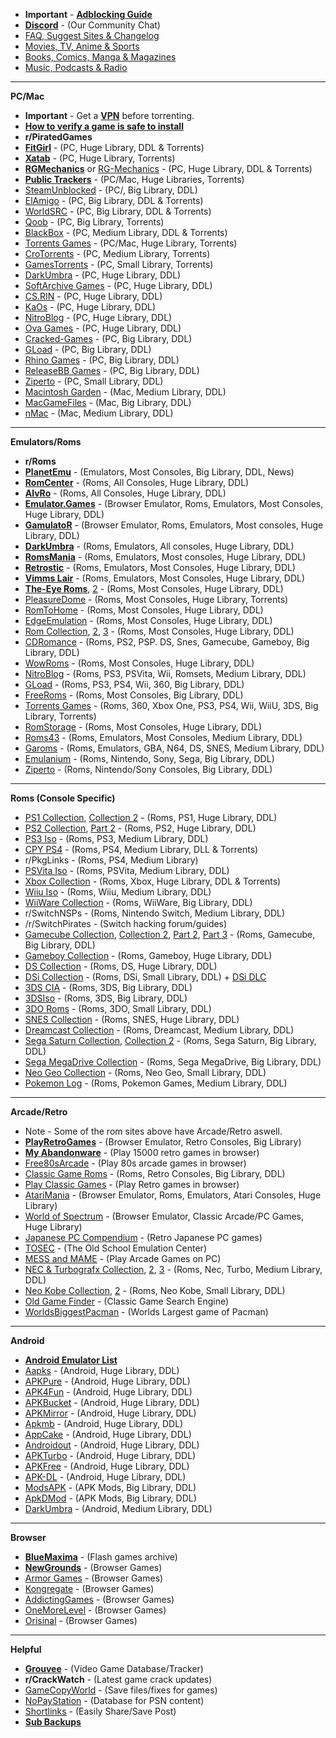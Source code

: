 * **Important** - [**Adblocking Guide**](https://github.com/freemediaheckyeah/streaming/wiki/Adblockers) 
* **[Discord](https://discord.gg/vgnaeka)** - (Our Community Chat)
* [FAQ, Suggest Sites & Changelog](https://redd.it/emesmu) 
* [Movies, TV, Anime & Sports](https://redd.it/a2csq0)
* [Books, Comics, Manga & Magazines](https://redd.it/cveubp)
* [Music, Podcasts & Radio](https://redd.it/dhw2lh)

***

**PC/Mac**

* **Important** - Get a [**VPN**](https://github.com/freemediaheckyeah/streaming/wiki/VPNS) before torrenting. 
* **[How to verify a game is safe to install](https://www.reddit.com/r/Piracy/wiki/vetting_game_downloads)**
* **r/PiratedGames**
* [**FitGirl**](https://tinyurl.com/h6e7wye) - (PC, Huge Library, DDL & Torrents)
* [**Xatab**](https://tinyurl.com/y58mjdw2) - (PC, Huge Library, Torrents)
* [**RGMechanics**](https://tinyurl.com/y64een9v) or [RG-Mechanics](https://tinyurl.com/yy2pxng2) - (PC, Huge Library, DDL & Torrents)
* [**Public Trackers**](https://tinyurl.com/y2rfhvsy) - (PC/Mac, Huge Libraries, Torrents)
* [SteamUnblocked](https://tinyurl.com/vofj2ha) - (PC/, Big Library, DDL)
* [ElAmigo](https://tinyurl.com/y2cz9azw) - (PC, Big Library, DDL & Torrents)
* [WorldSRC](https://tinyurl.com/yyg6a7o5) - (PC, Big Library, DDL & Torrents)
* [Qoob](https://tinyurl.com/y6c9u4bt) - (PC, Big Library, Torrents)
* [BlackBox](https://tinyurl.com/p5egh5f) - (PC, Medium Library, DDL & Torrents)
* [Torrents Games](https://tinyurl.com/y44gewr4) - (PC/Mac, Huge Library, Torrents) 
* [CroTorrents](https://tinyurl.com/y99lbpok) - (PC, Medium Library, Torrents)
* [GamesTorrents](https://tinyurl.com/y2te47fa) - (PC, Small Library, Torrents)
* [DarkUmbra](https://tinyurl.com/y2phc3qg) - (PC, Huge Library, DDL)
* [SoftArchive Games](https://tinyurl.com/yy3m9nrg) - (PC, Huge Library, DDL)
* [CS.RIN](https://tinyurl.com/y3f398uy) - (PC, Huge Library, DDL)
* [KaOs](https://tinyurl.com/yy3upa5r) - (PC, Huge Library, DDL)
* [NitroBlog](https://tinyurl.com/y22965z7) - (PC, Huge Library, DDL)
* [Ova Games](https://tinyurl.com/ld9xmlg) - (PC, Huge Library, DDL)
* [Cracked-Games](https://tinyurl.com/zgdx354) - (PC, Big Library, DDL)
* [GLoad](https://tinyurl.com/yxnmy9ht) - (PC, Big Library, DDL)
* [Rhino Games](https://tinyurl.com/y4bpder7) - (PC, Big Library, DDL)
* [ReleaseBB Games](https://tinyurl.com/y3dydrtf) - (PC, Big Library, DDL)
* [Ziperto](https://tinyurl.com/y98r5au6) - (PC, Small Library, DDL)
* [Macintosh Garden](https://tinyurl.com/ml37l5) - (Mac, Medium Library, DDL)
* [MacGameFiles](https://tinyurl.com/y6f5lsn3) - (Mac, Big Library, DDL)
* [nMac](https://tinyurl.com/wwbk8ep) - (Mac, Medium Library, DDL)

***

**Emulators/Roms**

* **r/Roms**
* [**PlanetEmu**](https://tinyurl.com/294hy) - (Emulators, Most Consoles, Big Library, DDL, News)
* [**RomCenter**](https://tinyurl.com/w2tz55j) - (Roms, All Consoles, Huge Library, DDL)
* [**AlvRo**](https://tinyurl.com/y4pfxr4e) - (Roms, All Consoles, Huge Library, DDL)
* [**Emulator.Games**](https://tinyurl.com/y9bp5bdp) - (Browser Emulator, Roms, Emulators, Most Consoles, Huge Library, DDL)
* [**GamulatoR**](https://tinyurl.com/yxpztvmk) -  (Browser Emulator, Roms, Emulators, Most consoles, Huge Library, DDL)
* [**DarkUmbra**](https://tinyurl.com/y2phc3qg) - (Roms, Emulators, All consoles, Huge Library, DDL)
* [**RomsMania**](https://tinyurl.com/yyy9qjev) - (Roms, Emulators, Most consoles, Huge Library, DDL)
* [**Retrostic**](https://tinyurl.com/y65tpn76) - (Roms, Emulators, Most Consoles, Huge Library, DDL)
* [**Vimms Lair**](https://tinyurl.com/y5eykm25) - (Roms, Emulators, Most Consoles, Huge Library, DDL)
* [**The-Eye Roms**](https://tinyurl.com/y826xk3o), [2](https://tinyurl.com/y6yjsva6) - (Roms, Most Consoles, Huge Library, DDL)
* [PleasureDome](https://tinyurl.com/5kq4ly) - (Roms, Most Consoles, Huge Library, Torrents)
* [RomToHome](https://tinyurl.com/ydhc8lue) - (Roms, Most Consoles, Huge Library, DDL)
* [EdgeEmulation](https://tinyurl.com/y65qwvdk) - (Roms, Most Consoles, Huge Library, DDL)
* [Rom Collection](https://tinyurl.com/hfr9hf7), [2](https://tinyurl.com/yahnya7r), [3](https://tinyurl.com/yy3rwek4) - (Roms, Most Consoles, Huge Library, DDL)
* [CDRomance](https://tinyurl.com/y2ulrop4) - (Roms, PS2, PSP. DS, Snes, Gamecube, Gameboy, Big Library, DDL) 
* [WowRoms](https://tinyurl.com/y5okll28) - (Roms, Most Consoles, Huge Library, DDL)
* [NitroBlog](https://tinyurl.com/y22965z7) - (Roms, PS3, PSVita, Wii, Romsets, Medium Library, DDL)
* [GLoad](https://tinyurl.com/yxnmy9ht) - (Roms, PS3, PS4, Wii, 360, Big Library, DDL)
* [FreeRoms](https://tinyurl.com/y4lcg493) - (Roms, Most Consoles, Big Library, DDL)
* [Torrents Games](https://tinyurl.com/y44gewr4) - (Roms, 360, Xbox One, PS3, PS4, Wii, WiiU, 3DS, Big Library, Torrents)
* [RomStorage](https://tinyurl.com/ycslkrob) - (Roms, Most Consoles, Huge Library, DDL)
* [Roms43](http://roms43.com/) - (Roms, Emulators, Most Consoles, Medium Library, DDL)
* [Garoms](https://tinyurl.com/y32zkm5v) - (Roms, Emulators, GBA, N64, DS, SNES, Medium Library, DDL)
* [Emulanium](https://tinyurl.com/yxnycry5) - (Roms, Nintendo, Sony, Sega, Big Library, DDL)
* [Ziperto](https://tinyurl.com/y98r5au6) - (Roms, Nintendo/Sony Consoles, Big Library, DDL)

***

**Roms (Console Specific)**

* [PS1 Collection](https://tinyurl.com/y29wdtmq), [Collection 2](https://tinyurl.com/y3gc8z48) - (Roms, PS1, Huge Library, DDL)
* [PS2 Collection](https://tinyurl.com/lxolo7e), [Part 2](https://tinyurl.com/y5wcm6l3) - (Roms, PS2, Huge Library, DDL)
* [PS3 Iso](https://tinyurl.com/thz2em8) - (Roms, PS3, Medium Library, DDL)
* [CPY PS4](https://tinyurl.com/y5vsdpeh) - (Roms, PS4, Medium Library, DLL & Torrents)
* r/PkgLinks - (Roms, PS4, Medium Library)
* [PSVita Iso](https://tinyurl.com/yykfz3ft) - (Roms, PSVita, Medium Library, DDL)
* [Xbox Collection](https://tinyurl.com/yyp4kywz) - (Roms, Xbox, Huge Library, DDL & Torrents)
* [Wiiu Iso](https://tinyurl.com/y6q3clhg) - (Roms, Wiiu, Medium Library, DDL)
* [WiiWare Collection](https://tinyurl.com/yaxc2n4w) - (Roms, WiiWare, Big Library, DDL)
* r/SwitchNSPs - (Roms, Nintendo Switch, Medium Library, DDL)
* /r/SwitchPirates - (Switch hacking forum/guides)
* [Gamecube Collection](https://tinyurl.com/y2zccvpy), [Collection 2](https://tinyurl.com/yxtucw3r), [Part 2](https://tinyurl.com/y6gdxmtf), [Part 3](https://tinyurl.com/y2n3zzcp) - (Roms, Gamecube, Big Library, DDL) 
* [Gameboy Collection](https://tinyurl.com/y2c2hbpx) - (Roms, Gameboy, Huge Library, DDL)
* [DS Collection](https://tinyurl.com/y6khvlt9) - (Roms, DS, Huge Library, DDL)
* [DSi Collection](https://tinyurl.com/y69jaq2t) - (Roms, DSi, Small Library, DDL) + [DSi DLC](https://tinyurl.com/y4hxeon7)
* [3DS CIA](https://tinyurl.com/y92grpl7) - (Roms, 3DS, Big Library, DDL)
* [3DSIso](https://tinyurl.com/y4hsxunv) - (Roms, 3DS, Big Library, DDL)
* [3DO Roms](https://tinyurl.com/yct36r3h) - (Roms, 3DO, Small Library, DDL)
* [SNES Collection](https://tinyurl.com/y6d98l75) - (Roms, SNES, Huge Library, DDL)
* [Dreamcast  Collection](https://tinyurl.com/yybcdjnm) - (Roms, Dreamcast, Medium Library, DDL)
* [Sega Saturn Collection](https://tinyurl.com/zhlmxst), [Collection 2](https://tinyurl.com/yyldrs56) - (Roms, Sega Saturn, Big Library, DDL)
* [Sega MegaDrive Collection](https://tinyurl.com/y6jt8t82) - (Roms, Sega MegaDrive, Big Library, DDL)
* [Neo Geo Collection](https://tinyurl.com/y2egjqz6) - (Roms, Neo Geo, Small Library, DDL)
* [Pokemon Log](https://tinyurl.com/yx9uuka2) - (Roms, Pokemon Games, Medium Library, DDL)

***

**Arcade/Retro**

* Note - Some of the rom sites above have Arcade/Retro aswell.
* [**PlayRetroGames**](https://tinyurl.com/y65pb8xe) - (Browser Emulator, Retro Consoles, Big Library)
* [**My Abandonware**](https://tinyurl.com/y9qs7bp9) - (Play 15000 retro games in browser)
* [Free80sArcade](https://tinyurl.com/mkuxr8) - (Play 80s arcade games in browser)
* [Classic Game Roms](https://tinyurl.com/l37vfwy) - (Roms, Retro Consoles, Big Library, DDL)
* [Play Classic Games](https://tinyurl.com/y3eb4vnj) - (Play Retro games in browser)
* [AtariMania](https://tinyurl.com/yhh27q6) - (Browser Emulator, Roms, Emulators, Atari Consoles, Huge Library)
* [World of Spectrum](https://tinyurl.com/4ffplqu) - (Browser Emulator, Classic Arcade/PC Games, Huge Library)
* [Japanese PC Compendium](https://tinyurl.com/yy49bumo) - (Retro Japanese PC games)
* [TOSEC](https://tinyurl.com/y35mqd6q) - (The Old School Emulation Center)
* [MESS and MAME](https://tinyurl.com/y4vpzrdf) - (Play Arcade Games on PC)
* [NEC & Turbografx Collection](https://tinyurl.com/y4uc7nyc), [2](https://tinyurl.com/y2vcon45), [3](https://tinyurl.com/y6snnofe) - (Roms, Nec, Turbo, Medium Library, DDL)
* [Neo Kobe Collection](https://tinyurl.com/y3g46fp4), [2](https://tinyurl.com/ycoy38ju) - (Roms, Neo Kobe, Small Library, DDL)
* [Old Game Finder](https://tinyurl.com/yaokjtyw) - (Classic Game Search Engine)
* [WorldsBiggestPacman](https://tinyurl.com/yxvbdph4) - (Worlds Largest game of Pacman)

***

**Android**

* [**Android Emulator List**](https://tinyurl.com/y5kym3pp)
* [Aapks](https://tinyurl.com/yxpcxokk) - (Android, Huge Library, DDL)
* [APKPure](https://tinyurl.com/y5wf54w8)  - (Android, Huge Library, DDL)
* [APK4Fun](https://tinyurl.com/y48mr9kv) - (Android, Huge Library, DDL)
* [APKBucket](https://tinyurl.com/y3avbdmb) - (Android, Huge Library, DDL)
* [APKMirror](https://tinyurl.com/h4gn78s) - (Android, Huge Library, DDL)
* [Apkmb](https://tinyurl.com/y5oegpyg) - (Android, Huge Library, DDL)
* [AppCake](https://tinyurl.com/lrpl7mj) - (Android, Huge Library, DDL)
* [Androidout](https://tinyurl.com/y458z8qw) - (Android, Huge Library, DDL)
* [APKTurbo](https://tinyurl.com/y5s2ad83) - (Android, Huge Library, DDL)
* [APKFree](https://tinyurl.com/yxs48zpz) - (Android, Huge Library, DDL)
* [APK-DL](https://tinyurl.com/y6dzdb8x) - (Android, Huge Library, DDL)
* [ModsAPK](https://tinyurl.com/yyh2s2mt) - (APK Mods, Big Library, DDL)
* [ApkDMod](https://tinyurl.com/y45gvf5p) - (APK Mods, Big Library, DDL)
* [DarkUmbra](https://tinyurl.com/y2phc3qg) - (Android, Medium Library, DDL)

***

**Browser**

* [**BlueMaxima**](https://tinyurl.com/yb7ajhdu) - (Flash games archive)
* [**NewGrounds**](https://tinyurl.com/ychczoy7) - (Browser Games)
* [Armor Games](https://tinyurl.com/3qhn7a4) - (Browser Games)
* [Kongregate](https://tinyurl.com/6tmh6bv) - (Browser Games)
* [AddictingGames](https://tinyurl.com/36vcfbq) - (Browser Games)
* [OneMoreLevel](https://tinyurl.com/434mm) - (Browser Games)
* [Orisinal](https://tinyurl.com/87j) - (Browser Games)

***

**Helpful**

* [**Grouvee**](https://tinyurl.com/yyt4orc4) - (Video Game Database/Tracker)
* **r/CrackWatch** - (Latest game crack updates)
* [GameCopyWorld](https://tinyurl.com/u87cbll) - (Save files/fixes for games)
* [NoPayStation](https://tinyurl.com/yy77g2pb) - (Database for PSN content)
* [Shortlinks](https://github.com/freemediaheckyeah/gaming/wiki/Shareable-Short-Links) - (Easily Share/Save Post)
* [**Sub Backups**](https://github.com/freemediaheckyeah/streaming/wiki/r-freemediaheckyeah-Backups)
